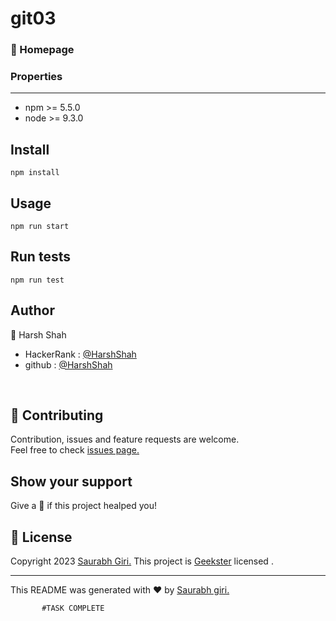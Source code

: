 # git03
 ### :house_with_garden: Homepage
 
 ### Properties
 ---
 * npm >= 5.5.0
 * node >= 9.3.0

 
 ## Install
 
 ```
 npm install
 ```
 ## Usage
 
 ```
 npm run start
 ```
 ## Run tests
 
 ```
 npm run test
 ```
 ## Author
 
 :bust_in_silhouette: Harsh Shah
 * HackerRank : [@HarshShah](https://www.hackerrank.com/Harsh_shah28)
 * github : [@HarshShah](https://github.com/Harshshah28/ "github")
 <br>
 
 ## :handshake: Contributing
 
 Contribution, issues and feature requests are welcome.
 <br>
 Feel free to check [issues page.](https://www.geekster.in/)
 <br> 
 
 ## Show your support

Give a :star2: if this project healped you!

## :memo: License

Copyright 2023 [Saurabh Giri.](https://www.linkedin.com/in/saurabh-giri-982a16229)
This project is [Geekster](https://www.geekster.in/) licensed .

___
This README was generated with :heart: by [Saurabh giri.](https://instagram.com/_saurabhg_16_?igshid=ZDdkNTZiNTM=)




           #TASK COMPLETE
